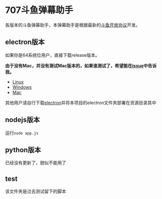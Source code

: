 # 707斗鱼弹幕助手
各版本的斗鱼弹幕助手，本弹幕助手是根据最新的[斗鱼开放协议](http://dev-bbs.douyutv.com/forum.php?mod=attachment&aid=MjYxfDlhZmMwMGVlfDE0NjYzOTQxNzd8MHwxMTU%3D)开发。

## electron版本
如果你是64系统位用户，直接下载release版本。

**由于没有Mac，并没有测试Mac版本的，如果谁测试了，希望能在[issue](https://github.com/zephyrzoom/douyu/issues/new)中告诉我。**
- [Linux](https://github.com/zephyrzoom/douyu/releases/download/v0.1.0/707danmu-linux-x64.zip)
- [Windows](https://github.com/zephyrzoom/douyu/releases/download/v0.1.0/707danmu-v0.1.0-win32-x64.zip)
- [Mac](https://github.com/zephyrzoom/douyu/releases/download/v0.1.0/707danmu-v0.1.0-darwin.zip)

其他用户请自行下载[electron](https://github.com/electron/electron/releases)并将本项目的electron文件夹部署在资源目录其中

## nodejs版本
运行`node app.js`

## python版本
已经没有更新了，貌似不能用了

## test
该文件夹是过去测试留下的脚本
